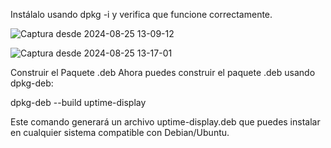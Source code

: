 Instálalo usando dpkg -i y verifica que funcione correctamente.


![Captura desde 2024-08-25 13-09-12](https://github.com/user-attachments/assets/0549ba6d-80c8-459c-926d-5a6b12550bc1)

![Captura desde 2024-08-25 13-17-01](https://github.com/user-attachments/assets/350fc9dc-ffee-4438-bd70-1585818c5c35)



 Construir el Paquete .deb
Ahora puedes construir el paquete .deb usando dpkg-deb:

dpkg-deb --build uptime-display


Este comando generará un archivo uptime-display.deb que puedes instalar en cualquier sistema compatible con Debian/Ubuntu.
